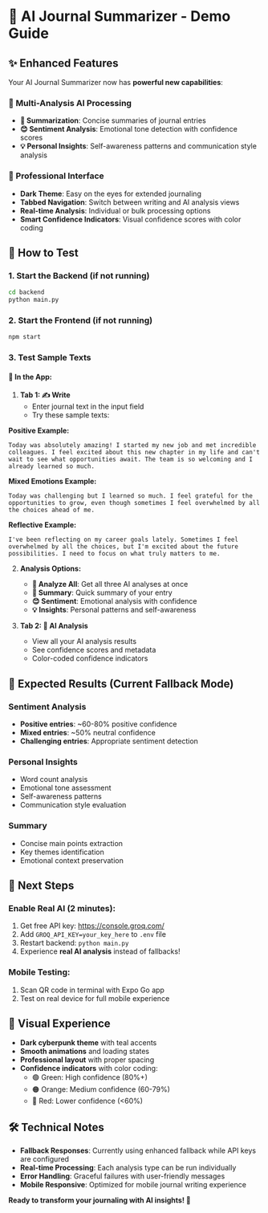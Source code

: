 # 🧠 AI Journal Summarizer - Demo Guide

## ✨ Enhanced Features

Your AI Journal Summarizer now has **powerful new capabilities**:

### 🎯 Multi-Analysis AI Processing
- **📝 Summarization**: Concise summaries of journal entries
- **😊 Sentiment Analysis**: Emotional tone detection with confidence scores
- **💡 Personal Insights**: Self-awareness patterns and communication style analysis

### 🎨 Professional Interface
- **Dark Theme**: Easy on the eyes for extended journaling
- **Tabbed Navigation**: Switch between writing and AI analysis views
- **Real-time Analysis**: Individual or bulk processing options
- **Smart Confidence Indicators**: Visual confidence scores with color coding

## 🚀 How to Test

### 1. Start the Backend (if not running)
```bash
cd backend
python main.py
```

### 2. Start the Frontend (if not running)
```bash
npm start
```

### 3. Test Sample Texts

#### 📱 In the App:
1. **Tab 1: ✍️ Write**
   - Enter journal text in the input field
   - Try these sample texts:

**Positive Example:**
```
Today was absolutely amazing! I started my new job and met incredible colleagues. I feel excited about this new chapter in my life and can't wait to see what opportunities await. The team is so welcoming and I already learned so much.
```

**Mixed Emotions Example:**
```
Today was challenging but I learned so much. I feel grateful for the opportunities to grow, even though sometimes I feel overwhelmed by all the choices ahead of me.
```

**Reflective Example:**
```
I've been reflecting on my career goals lately. Sometimes I feel overwhelmed by all the choices, but I'm excited about the future possibilities. I need to focus on what truly matters to me.
```

2. **Analysis Options:**
   - **🚀 Analyze All**: Get all three AI analyses at once
   - **📝 Summary**: Quick summary of your entry
   - **😊 Sentiment**: Emotional analysis with confidence
   - **💡 Insights**: Personal patterns and self-awareness

3. **Tab 2: 🧠 AI Analysis**
   - View all your AI analysis results
   - See confidence scores and metadata
   - Color-coded confidence indicators

## 🎯 Expected Results (Current Fallback Mode)

### Sentiment Analysis
- **Positive entries**: ~60-80% positive confidence
- **Mixed entries**: ~50% neutral confidence  
- **Challenging entries**: Appropriate sentiment detection

### Personal Insights
- Word count analysis
- Emotional tone assessment
- Self-awareness patterns
- Communication style evaluation

### Summary
- Concise main points extraction
- Key themes identification
- Emotional context preservation

## 🔄 Next Steps

### Enable Real AI (2 minutes):
1. Get free API key: https://console.groq.com/
2. Add `GROQ_API_KEY=your_key_here` to `.env` file
3. Restart backend: `python main.py`
4. Experience **real AI analysis** instead of fallbacks!

### Mobile Testing:
1. Scan QR code in terminal with Expo Go app
2. Test on real device for full mobile experience

## 🎨 Visual Experience

- **Dark cyberpunk theme** with teal accents
- **Smooth animations** and loading states
- **Professional layout** with proper spacing
- **Confidence indicators** with color coding:
  - 🟢 Green: High confidence (80%+)
  - 🟠 Orange: Medium confidence (60-79%)
  - 🔴 Red: Lower confidence (<60%)

## 🛠️ Technical Notes

- **Fallback Responses**: Currently using enhanced fallback while API keys are configured
- **Real-time Processing**: Each analysis type can be run individually
- **Error Handling**: Graceful failures with user-friendly messages
- **Mobile Responsive**: Optimized for mobile journal writing experience

**Ready to transform your journaling with AI insights! 🚀**
